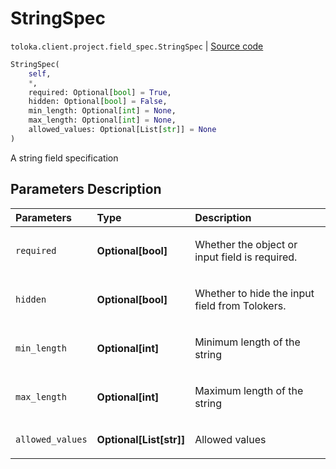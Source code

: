 # StringSpec
`toloka.client.project.field_spec.StringSpec` | [Source code](https://github.com/Toloka/toloka-kit/blob/v1.0.2/src/client/project/field_spec.py#L72)

```python
StringSpec(
    self,
    *,
    required: Optional[bool] = True,
    hidden: Optional[bool] = False,
    min_length: Optional[int] = None,
    max_length: Optional[int] = None,
    allowed_values: Optional[List[str]] = None
)
```

A string field specification

## Parameters Description

| Parameters | Type | Description |
| :----------| :----| :-----------|
`required`|**Optional\[bool\]**|<p>Whether the object or input field is required.</p>
`hidden`|**Optional\[bool\]**|<p>Whether to hide the input field from Tolokers.</p>
`min_length`|**Optional\[int\]**|<p>Minimum length of the string</p>
`max_length`|**Optional\[int\]**|<p>Maximum length of the string</p>
`allowed_values`|**Optional\[List\[str\]\]**|<p>Allowed values</p>
